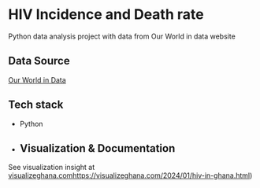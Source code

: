 # HIV Incidence and Death rate
Python data analysis project with data from Our World in data website
## Data Source
[Our World in Data](https://ourworldindata.org/)
## Tech stack
- Python
- ## Visualization & Documentation
See visualization insight at [visualizeghana.com](https://visualizeghana.com/2024/01/hiv-in-ghana.html)https://visualizeghana.com/2024/01/hiv-in-ghana.html)
